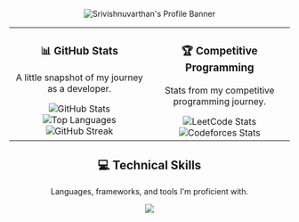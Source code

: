 <p align="center">
  <img src="https://github.com/user-attachments/assets/3890fa24-ae36-4a94-929c-a1e7a626da7a" alt="Srivishnuvarthan's Profile Banner" />
</p>

<table align="center" style="border:none; width:100%;">
  <tr style="border:none;">
    <td width="50%" valign="top" style="border:none;">
      <div align="center">
        <h3>📊 GitHub Stats</h3>
        <p>A little snapshot of my journey as a developer.</p>
        <img align="center" src="https://github-readme-stats.vercel.app/api?username=srivishnuvarthan-07&show_icons=true&locale=en&theme=tokyonight&hide_border=true&bg_color=00000000" alt="GitHub Stats" />
        <br>
        <img align="center" src="https://github-readme-stats.vercel.app/api/top-langs?username=srivishnuvarthan-07&layout=compact&locale=en&theme=tokyonight&hide_border=true&bg_color=00000000" alt="Top Languages" />
        <br>
        <img align="center" src="https://streak-stats.demolab.com/?user=srivishnuvarthan-07&theme=tokyonight&hide_border=true" alt="GitHub Streak" />
      </div>
    </td>
    <td width="50%" valign="top" style="border:none;">
      <div align="center">
        <h3>🏆 Competitive Programming</h3>
        <p>Stats from my competitive programming journey.</p>
        <img align="center" src="https://leetcard.jacoblin.cool/monster_14?theme=dark&font=Noto%20Sans%20JP" alt="LeetCode Stats" />
        <br>
        <img align="center" src="https://codeforces-readme-stats.vercel.app/api/card?username=sri_vishnu07&theme=dark" alt="Codeforces Stats"/>
      </div>
    </td>
  </tr>
</table>

<div align="center">
  <h2>💻 Technical Skills</h2>
  <p>Languages, frameworks, and tools I'm proficient with.</p>
  <a href="https://skillicons.dev">
    <img src="https://skillicons.dev/icons?i=cpp,java,python,javascript,html,css,mysql,postgresql,react,nodejs,spring,pandas,numpy,git,docker,aws,postman,vscode&perline=8" />
  </a>
</div>
